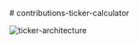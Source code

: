 # contributions-ticker-calculator

![ticker-architecture](https://user-images.githubusercontent.com/5122968/51032669-c53f8f00-1598-11e9-8bb4-1d3bccc36a88.JPG)
